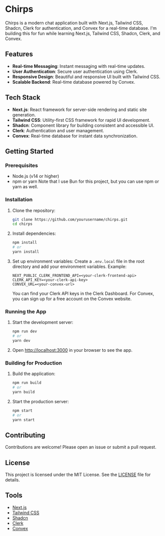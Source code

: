 # Chirps

Chirps is a modern chat application built with Next.js, Tailwind CSS, Shadcn, Clerk for authentication, and Convex for a real-time database. I'm building this for fun while learning Next.js, Tailwind CSS, Shadcn, Clerk, and Convex.

## Features

- **Real-time Messaging**: Instant messaging with real-time updates.
- **User Authentication**: Secure user authentication using Clerk.
- **Responsive Design**: Beautiful and responsive UI built with Tailwind CSS.
- **Scalable Backend**: Real-time database powered by Convex.

## Tech Stack

- **Next.js**: React framework for server-side rendering and static site generation.
- **Tailwind CSS**: Utility-first CSS framework for rapid UI development.
- **Shadcn**: Component library for building consistent and accessible UI.
- **Clerk**: Authentication and user management.
- **Convex**: Real-time database for instant data synchronization.

## Getting Started

### Prerequisites

- Node.js (v14 or higher)
- npm or yarn
Note that I use Bun for this project, but you can use npm or yarn as well.

### Installation

1. Clone the repository:

    ```bash
    git clone https://github.com/yourusername/chirps.git
    cd chirps
    ```

2. Install dependencies:

    ```bash
    npm install
    # or
    yarn install
    ```

3. Set up environment variables:
    Create a `.env.local` file in the root directory and add your environment variables. Example:

    ```env
    NEXT_PUBLIC_CLERK_FRONTEND_API=<your-clerk-frontend-api>
    CLERK_API_KEY=<your-clerk-api-key>
    CONVEX_URL=<your-convex-url>
    ```

    You can find your Clerk API keys in the Clerk Dashboard. For Convex, you can sign up for a free account on the Convex website.

### Running the App

1. Start the development server:

    ```bash
    npm run dev
    # or
    yarn dev
    ```

2. Open [http://localhost:3000](http://localhost:3000) in your browser to see the app.

### Building for Production

1. Build the application:

    ```bash
    npm run build
    # or
    yarn build
    ```

2. Start the production server:

    ```bash
    npm start
    # or
    yarn start
    ```

## Contributing

Contributions are welcome! Please open an issue or submit a pull request.

## License

This project is licensed under the MIT License. See the [LICENSE](LICENSE) file for details.

## Tools

- [Next.js](https://nextjs.org/)
- [Tailwind CSS](https://tailwindcss.com/)
- [Shadcn](https://shadcn.dev/)
- [Clerk](https://clerk.dev/)
- [Convex](https://convex.dev/)
